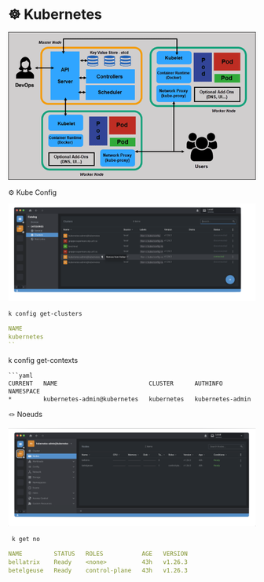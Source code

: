 # :wheel_of_dharma: Kubernetes

![image](images/full-kubernetes-model-architecture.png)


:gear: Kube Config

<img src=images/Lens_Config.png width='' height='' > </img>

```
k config get-clusters
```
```yaml
NAME
kubernetes
``

```
k config get-contexts
```
```yaml
CURRENT   NAME                          CLUSTER      AUTHINFO           NAMESPACE
*         kubernetes-admin@kubernetes   kubernetes   kubernetes-admin   
```



:knot: Noeuds

<img src=images/Lens_Nodes.png width='' height='' > </img>

```
 k get no
```
```yaml
NAME         STATUS   ROLES           AGE   VERSION
bellatrix    Ready    <none>          43h   v1.26.3
betelgeuse   Ready    control-plane   43h   v1.26.3
```
